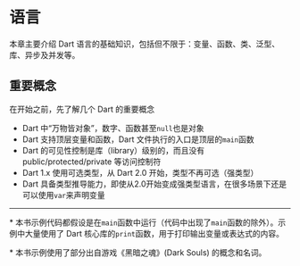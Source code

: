 # 语言

本章主要介绍 Dart 语言的基础知识，包括但不限于：变量、函数、类、泛型、库、异步及并发等。

## 重要概念

在开始之前，先了解几个 Dart 的重要概念

* Dart 中“万物皆对象”，数字、函数甚至`null`也是对象
* Dart 支持顶层变量和函数，Dart 文件执行的入口是顶层的`main`函数
* Dart 的可见性控制是库（library）级别的，而且没有 public/protected/private 等访问控制符
* Dart 1.x 使用可选类型，从 Dart 2.0 开始，类型不再可选（强类型）
* Dart 具备类型推导能力，即使从2.0开始变成强类型语言，在很多场景下还是可以使用`var`来声明变量

---

\* 本书示例代码都假设是在`main`函数中运行（代码中出现了`main`函数的除外）。示例中大量使用了 Dart 核心库的`print`函数，用于打印输出变量或表达式的内容。

\* 本书示例使用了部分出自游戏《黑暗之魂》(Dark Souls) 的概念和名词。
